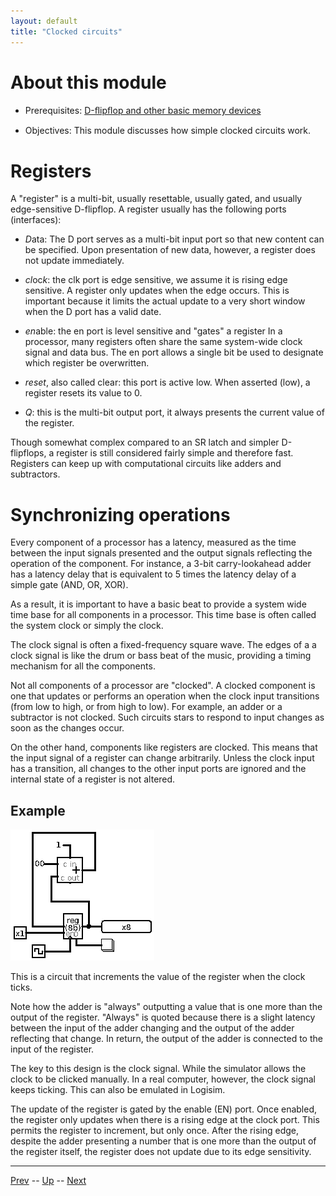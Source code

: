 ```yaml
---
layout: default
title: "Clocked circuits"
---
```


# About this module

-   Prerequisites: [D-ﬂipﬂop and other basic memory devices](0298.md)

-   Objectives: This module discusses how simple clocked circuits work.

# Registers

A "register" is a multi-bit, usually resettable, usually gated, and
usually edge-sensitive D-flipflop. A register usually has the following
ports (interfaces):

-   *D*ata: The D port serves as a multi-bit input port so that new
    content can be specified. Upon presentation of new data, however, a
    register does not update immediately.

-   *cl*oc*k*: the clk port is edge sensitive, we assume it is rising
    edge sensitive. A register only updates when the edge occurs. This
    is important because it limits the actual update to a very short
    window when the D port has a valid date.

-   *en*able: the en port is level sensitive and "gates" a register In a
    processor, many registers often share the same system-wide clock
    signal and data bus. The en port allows a single bit be used to
    designate which register be overwritten.

-   *reset*, also called clear: this port is active low. When asserted
    (low), a register resets its value to 0.

-   *Q*: this is the multi-bit output port, it always presents the
    current value of the register.

Though somewhat complex compared to an SR latch and simpler D-flipflops,
a register is still considered fairly simple and therefore fast.
Registers can keep up with computational circuits like adders and
subtractors.

# Synchronizing operations

Every component of a processor has a latency, measured as the time
between the input signals presented and the output signals reflecting
the operation of the component. For instance, a 3-bit carry-lookahead
adder has a latency delay that is equivalent to 5 times the latency
delay of a simple gate (AND, OR, XOR).

As a result, it is important to have a basic beat to provide a system
wide time base for all components in a processor. This time base is
often called the system clock or simply the clock.

The clock signal is often a fixed-frequency square wave. The edges of a
a clock signal is like the drum or bass beat of the music, providing a timing
mechanism for all the components.

Not all components of a processor are "clocked". A clocked component is
one that updates or performs an operation when the clock input
transitions (from low to high, or from high to low). For example, an
adder or a subtractor is not clocked. Such circuits stars to respond to
input changes as soon as the changes occur.

On the other hand, components like registers are clocked. This means
that the input signal of a register can change arbitrarily. Unless the
clock input has a transition, all changes to the other input ports are
ignored and the internal state of a register is not altered.

## Example

![image](resources/counter.png)

This is a circuit that increments the value of the register when the
clock ticks.

<script>
    let newElement = document.createElement('div')
    newElement.innerHTML = "ABC"
    insertInplace(newElement)
</script>

Note how the adder is "always" outputting a value that is one more than
the output of the register. "Always" is quoted because there is a slight
latency between the input of the adder changing and the output of the
adder reflecting that change. In return, the output of the adder is
connected to the input of the register.

The key to this design is the clock signal. While the simulator allows
the clock to be clicked manually. In a real computer, however, the
clock signal keeps ticking. This can also be emulated in
Logisim.

The update of the register is gated by the enable (EN) port. Once
enabled, the register only updates when there is a rising edge at the
clock port. This permits the register to increment, but only once. After
the rising edge, despite the adder presenting a number that is one more
than the output of the register itself, the register does not update due
to its edge sensitivity.

---

[Prev](0298.md) -- [Up](../README.md) -- [Next](0303.md)

